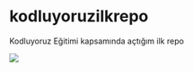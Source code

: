 # kodluyoruzilkrepo
Kodluyoruz Eğitimi kapsamında açtığım ilk repo

![](https://user-images.githubusercontent.com/116117449/200120870-60550780-fdca-4c1f-a81a-14c41bf665c8.png)

